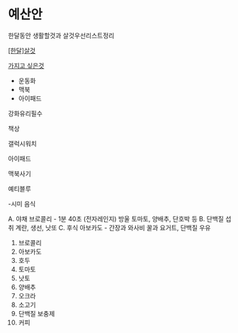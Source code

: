 # 예산안

한달동안 생활할것과 살것우선리스트정리

[[한달]살것](https://www.notion.so/519e3ee8c0e74b58a29e001609fc1c5c)

[가지고 싶은것](https://www.notion.so/b6d87a10d1d645b98b7fd9c12154e5ce)

- 운동화
- 맥북
- 아이패드

강화유리필수

책상

갤럭시워치

아이패드

맥북사기

예티블루

-시미 음식

A. 야채 
브로콜리 - 1분 40초 (전자레인지)
방울 토마토, 양배추, 단호박 등
B. 단백질 섭취
계란, 생선, 낫또
C. 후식 
아보카도 - 간장과 와사비
꿀과 요거트, 단백질 우유

1. 브로콜리
2. 아보카도
3. 호두
4. 토마토
5. 낫토
6. 양배추
7. 오크라
8. 소고기
9. 단백질 보충제
10. 커피